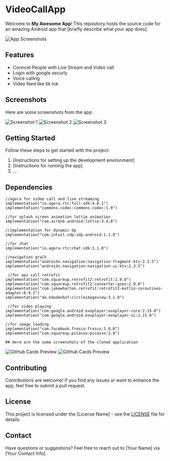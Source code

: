 # VideoCallApp

Welcome to **My Awesome App**! This repository hosts the source code for an amazing Android app that [briefly describe what your app does].

![App Screenshots](screenshots.png)

## Features

- Conncet People with Live Stream and Video call
- Login with google securly
- Voice calling
- Video feed like tik tok

## Screenshots

Here are some screenshots from the app:

![Screenshot 1](/screenshots/screenshot1.png)
![Screenshot 2](/screenshots/screenshot2.png)
![Screenshot 3](/screenshots/screenshot3.png)

## Getting Started

Follow these steps to get started with the project:

1. [Instructions for setting up the development environment]
2. [Instructions for running the app]
3. ...

## Dependencies

    //agora for video call and live streaming
    implementation("io.agora.rtc:full-sdk:4.0.1")
    implementation("commons-codec:commons-codec:1.9")

    //for splash screen animation lottie animation
    implementation("com.airbnb.android:lottie:3.4.0")

    //implementation for dynamic dp
    implementation("com.intuit.sdp:sdp-android:1.1.0")

    //for chat
    implementation("io.agora.rtc:chat-sdk:1.1.0")

    //navigation gra[h
    implementation("androidx.navigation:navigation-fragment-ktx:2.3.5")
    implementation("androidx.navigation:navigation-ui-ktx:2.3.5")

     //for api call retrofit
    implementation("com.squareup.retrofit2:retrofit:2.9.0")
    implementation("com.squareup.retrofit2:converter-gson:2.9.0")
    implementation("com.jakewharton.retrofit:retrofit2-kotlin-coroutines-adapter:0.9.2")
    implementation("de.hdodenhof:circleimageview:3.1.0")

     //for video playing
    implementation("com.google.android.exoplayer:exoplayer-core:2.15.0")
    implementation("com.google.android.exoplayer:exoplayer-ui:2.15.0")

    //for image loading
    implementation("com.facebook.fresco:fresco:3.0.0")
    implementation("com.squareup.picasso:picasso:2.8")

    ## Here are the some screenshots of the cloned application

![GitHub Cards Preview](https://github.com/sumit2607/VideoCallApp/blob/master/Screenshot_20230830_133211.png)
![GitHub Cards Preview](https://firebasestorage.googleapis.com/v0/b/snapchat-f2264.appspot.com/o/Untitled%20design%20(11).png?alt=media&token=b2d77b36-3019-482e-a37e-e25f0d62a45b)

## Contributing

Contributions are welcome! If you find any issues or want to enhance the app, feel free to submit a pull request.

## License

This project is licensed under the [License Name] - see the [LICENSE](LICENSE) file for details.

## Contact

Have questions or suggestions? Feel free to reach out to [Your Name] via [Your Contact Info].
